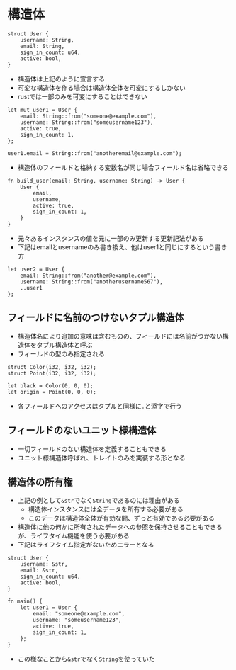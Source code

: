 # 構造体
```
struct User {
    username: String,
    email: String,
    sign_in_count: u64,
    active: bool,
}
```
- 構造体は上記のように宣言する
- 可変な構造体を作る場合は構造体全体を可変にするしかない
- rustでは一部のみを可変にすることはできない
```
let mut user1 = User {
    email: String::from("someone@example.com"),
    username: String::from("someusername123"),
    active: true,
    sign_in_count: 1,
};

user1.email = String::from("anotheremail@example.com");
```
- 構造体のフィールドと格納する変数名が同じ場合フィールド名は省略できる
```
fn build_user(email: String, username: String) -> User {
    User {
        email,
        username,
        active: true,
        sign_in_count: 1,
    }
}
```
- 元々あるインスタンスの値を元に一部のみ更新する更新記法がある
- 下記はemailとusernameのみ書き換え、他はuser1と同じにするという書き方
```
let user2 = User {
    email: String::from("another@example.com"),
    username: String::from("anotherusername567"),
    ..user1
};
```
## フィールドに名前のつけないタプル構造体
- 構造体名により追加の意味は含むものの、フィールドには名前がつかない構造体をタプル構造体と呼ぶ
- フィールドの型のみ指定される
```
struct Color(i32, i32, i32);
struct Point(i32, i32, i32);

let black = Color(0, 0, 0);
let origin = Point(0, 0, 0);
```
- 各フィールドへのアクセスはタプルと同様に`.`と添字で行う
## フィールドのないユニット様構造体
- 一切フィールドのない構造体を定義することもできる
- ユニット様構造体呼ばれ、トレイトのみを実装する形となる
## 構造体の所有権
- 上記の例として`&str`でなく`String`であるのには理由がある
  - 構造体インスタンスには全データを所有する必要がある
  - このデータは構造体全体が有効な間、ずっと有効である必要がある
- 構造体に他の何かに所有されたデータへの参照を保持させることもできるが、ライフタイム機能を使う必要がある
- 下記はライフタイム指定がないためエラーとなる
```
struct User {
    username: &str,
    email: &str,
    sign_in_count: u64,
    active: bool,
}

fn main() {
    let user1 = User {
        email: "someone@example.com",
        username: "someusername123",
        active: true,
        sign_in_count: 1,
    };
}
```
- この様なことから`&str`でなく`String`を使っていた
